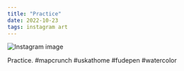 ```yaml
---
title: "Practice"
date: 2022-10-23
tags: instagram art
---
```


![Instagram image](/media/312224034_1251437019010662_7291391466155525771_n_17950312331325950.jpg)

Practice. #mapcrunch #uskathome #fudepen #watercolor
